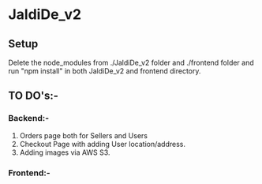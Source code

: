 # JaldiDe_v2

## Setup
Delete the node_modules from ./JaldiDe_v2 folder and ./frontend folder and run "npm install" in both JaldiDe_v2 and frontend directory.

## TO DO's:-

### Backend:-
1. Orders page both for Sellers and Users 
2. Checkout Page with adding User location/address.
3. Adding images via AWS S3.

### Frontend:-
